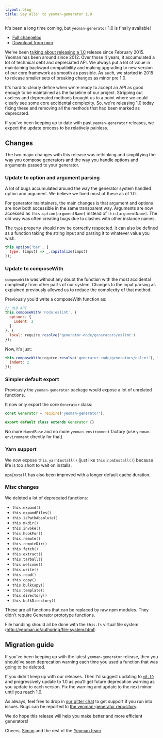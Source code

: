 ```yaml
---
layout: blog
title: Say allo' to yeoman-generator 1.0
---
```


It's been a long time coming, but `yeoman-generator` 1.0 is finally available!

- [Full changelog](https://github.com/yeoman/generator/releases/tag/v1.0.0)
- [Download from npm](https://www.npmjs.com/package/yeoman-generator)

We've been [talking about releasing a 1.0](https://github.com/yeoman/generator/issues/766) release since February 2015. Yeoman has been around since 2012. Over those 4 years, it accumulated a lot of technical debt and depreciated API. We always put a lot of value in maintaining backward compatibility and making upgrading to new version of our core framework as smooth as possible. As such, we started in 2015 to release smaller sets of breaking changes as minor pre 1.0.

It's hard to clearly define when we're ready to accept an API as good enough to be maintained as the baseline of our project. Stripping out useless and deprecated methods brought us to a point where we could clearly see some core accidental complexity. So, we're releasing 1.0 today fixing these and removing all the methods that had been marked as deprecated.

If you've been keeping up to date with past `yeoman-generator` releases, we expect the update process to be relatively painless.

## Changes

The two major changes with this release was rethinking and simplifying the way you compose generators and the way you handle options and arguments passed to your generator.

### Update to option and argument parsing

A lot of bugs accumulated around the way the generator system handled option and argument. We believe we fixed most of these as of 1.0.

For generator maintainers, the main changes is that argument and options are now both accessible in the same transparent way. Arguments are now accessed as `this.option[argumentName]` instead of `this[argumentName]`. The old way was often creating bugs due to clashes with other instance names.

The `type` property should now be correctly respected. It can also be defined as a function taking the string input and parsing it to whatever value you wish.

```js
this.option('bar', {
  type: (input) => _.capitalize(input)
});
```

### Update to composeWith

`composeWith` was without any doubt the function with the most accidental complexity from other parts of our system. Changes to the input parsing as explained previously allowed us to reduce the complexity of that method.

Previously you'd write a composeWith function as:

```js
// OLD API
this.composeWith('node:eslint', {
  options: {
    indent: 2
  }
}, {
  local: require.resolve('generator-node/generators/eslint')
});
```

Now, it's just:

```js
this.composeWith(require.resolve('generator-node/generators/eslint'), {
  indent: 2
});
```

### Simpler default export

Previously the `yeoman-generator` package would expose a lot of unrelated functions.

It now only export the core `Generator` class:

```js
const Generator = require('yeoman-generator');

export default class extends Generator {}
```

No more `NamedBase` and no more `yeoman-environment` factory (use `yeoman-environment` directly for that).

### Yarn support

We now expose `this.yarnInstall()` (just like `this.npmInstall()`) because life is too short to wait on installs.

`npmInstall` has also been improved with a longer default cache duration.

### Misc changes

We deleted a lot of deprecated functions:

- `this.expand()`
- `this.expandFiles()`
- `this.isPathAbsolute()`
- `this.mkdir()`
- `this.invoke()`
- `this.hookFor()`
- `this.remote()`
- `this.remoteDir()`
- `this.fetch()`
- `this.extract()`
- `this.tarball()`
- `this.welcome()`
- `this.write()`
- `this.read()`
- `this.copy()`
- `this.bulkCopy()`
- `this.template()`
- `this.directory()`
- `this.bulkDirectory()`

These are all functions that can be replaced by raw npm modules. They didn't require Generator prototype functions.

File handling should all be done with the `this.fs` virtual file system (http://yeoman.io/authoring/file-system.html)

## Migration guide

If you've been keeping up with the latest `yeoman-generator` release, then you should've seen deprecation warning each time you used a function that was going to be deleted.

If you didn't keep up with our releases. Then I'd suggest updating to [`v0.19`](https://github.com/yeoman/generator/releases/tag/v0.19.0) and progressively update to 1.0 as you'll get future deprecation warning as you update to each version. Fix the warning and update to the next minor until you reach 1.0.

As always, feel free to drop in [our gitter chat](https://gitter.im/yeoman/yeoman) to get support if you run into issues. Bugs can be reported to [the yeoman-generator repository](https://github.com/yeoman/generator/issues/new).

We do hope this release will help you make better and more efficient generators!

Cheers,
[Simon](https://twitter.com/Vaxilart) and the rest of the [Yeoman team](http://yeoman.io/)
